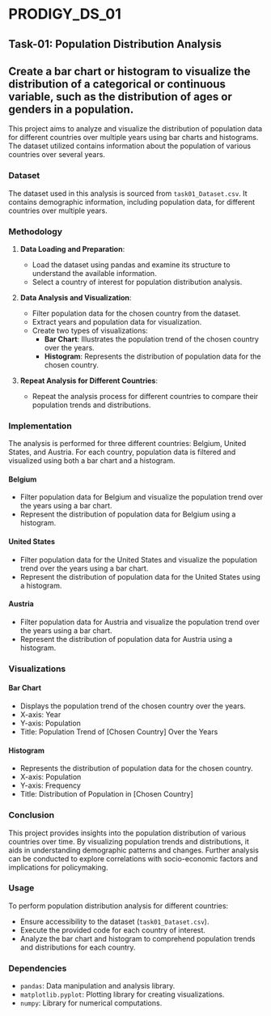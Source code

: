 # PRODIGY_DS_01

## Task-01: Population Distribution Analysis
## Create a bar chart or histogram to visualize the distribution of a categorical or continuous variable, such as the distribution of ages or genders in a population.
This project aims to analyze and visualize the distribution of population data for different countries over multiple years using bar charts and histograms. The dataset utilized contains information about the population of various countries over several years.

### Dataset

The dataset used in this analysis is sourced from `task01_Dataset.csv`. It contains demographic information, including population data, for different countries over multiple years.

### Methodology

1. **Data Loading and Preparation**:
   - Load the dataset using pandas and examine its structure to understand the available information.
   - Select a country of interest for population distribution analysis.

2. **Data Analysis and Visualization**:
   - Filter population data for the chosen country from the dataset.
   - Extract years and population data for visualization.
   - Create two types of visualizations:
     - **Bar Chart**: Illustrates the population trend of the chosen country over the years.
     - **Histogram**: Represents the distribution of population data for the chosen country.

3. **Repeat Analysis for Different Countries**:
   - Repeat the analysis process for different countries to compare their population trends and distributions.

### Implementation

The analysis is performed for three different countries: Belgium, United States, and Austria. For each country, population data is filtered and visualized using both a bar chart and a histogram.

#### Belgium
- Filter population data for Belgium and visualize the population trend over the years using a bar chart.
- Represent the distribution of population data for Belgium using a histogram.

#### United States
- Filter population data for the United States and visualize the population trend over the years using a bar chart.
- Represent the distribution of population data for the United States using a histogram.

#### Austria
- Filter population data for Austria and visualize the population trend over the years using a bar chart.
- Represent the distribution of population data for Austria using a histogram.

### Visualizations

#### Bar Chart
- Displays the population trend of the chosen country over the years.
- X-axis: Year
- Y-axis: Population
- Title: Population Trend of [Chosen Country] Over the Years

#### Histogram
- Represents the distribution of population data for the chosen country.
- X-axis: Population
- Y-axis: Frequency
- Title: Distribution of Population in [Chosen Country]

### Conclusion

This project provides insights into the population distribution of various countries over time. By visualizing population trends and distributions, it aids in understanding demographic patterns and changes. Further analysis can be conducted to explore correlations with socio-economic factors and implications for policymaking.

### Usage

To perform population distribution analysis for different countries:
- Ensure accessibility to the dataset (`task01_Dataset.csv`).
- Execute the provided code for each country of interest.
- Analyze the bar chart and histogram to comprehend population trends and distributions for each country.

### Dependencies

- `pandas`: Data manipulation and analysis library.
- `matplotlib.pyplot`: Plotting library for creating visualizations.
- `numpy`: Library for numerical computations.
